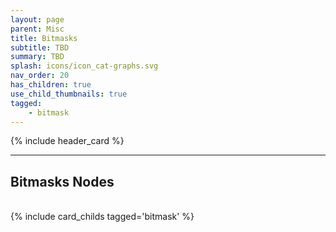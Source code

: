 ```yaml
---
layout: page
parent: Misc
title: Bitmasks
subtitle: TBD
summary: TBD
splash: icons/icon_cat-graphs.svg
nav_order: 20
has_children: true
use_child_thumbnails: true
tagged:
    - bitmask
---
```


{% include header_card %}

---
## Bitmasks Nodes
<br>
{% include card_childs tagged='bitmask' %}